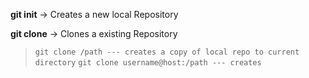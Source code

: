 **git init** -> Creates a new local Repository

**git clone** -> Clones a existing Repository
> `git clone /path --- creates a copy of local repo to current directory`
> `git clone username@host:/path --- creates`
